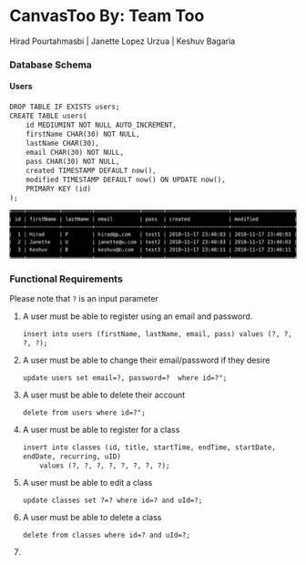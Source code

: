 # CanvasToo  By: Team Too
Hirad Pourtahmasbi | Janette Lopez Urzua | Keshuv Bagaria

### Database Schema
#### Users
```mysql-sql
DROP TABLE IF EXISTS users;
CREATE TABLE users(
    id MEDIUMINT NOT NULL AUTO_INCREMENT,
    firstName CHAR(30) NOT NULL,
    lastName CHAR(30),
    email CHAR(30) NOT NULL,
    pass CHAR(30) NOT NULL,
    created TIMESTAMP DEFAULT now(),
    modified TIMESTAMP DEFAULT now() ON UPDATE now(),
    PRIMARY KEY (id)
);
```
![users schema](../screenshots/users_schema.png?raw=true "Users Schema")


### Functional Requirements 
Please note that `?` is an input parameter

1. A user must be able to register using an email and password.
    ```mysql-sql
    insert into users (firstName, lastName, email, pass) values (?, ?, ?, ?);
    ```

2. A user must be able to change their email/password if they desire
    ```mysql-sql
    update users set email=?, password=?  where id=?";
    ```

3. A user must be able to delete their account
    ```mysql-sql
    delete from users where id=?";
    ```

4. A user must be able to register for a class
    ```mysql-sql
    insert into classes (id, title, startTime, endTime, startDate, endDate, recurring, uID)
        values (?, ?, ?, ?, ?, ?, ?, ?);
    ```

5. A user must be able to edit a class
    ```mysql-sql
    update classes set ?=? where id=? and uId=?;
    ```

6. A user must be able to delete a class
    ```mysql-sql
    delete from classes where id=? and uId=?;
    ```

7. 